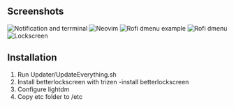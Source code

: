 ## Screenshots
![Notification and terrminal](https://i.imgur.com/Qg7ix36.png)
![Neovim](https://i.imgur.com/2fKHscI.png)
![Rofi dmenu example](https://i.imgur.com/bW47Cf5.png)
![Rofi dmenu](https://i.imgur.com/bW47Cf5.png)
![Lockscreen](https://i.imgur.com/IJvjlzs.png)
## Installation
1. Run Updater/UpdateEverything.sh
2. Install betterlockscreen with trizen -install betterlockscreen
3. Configure lightdm
4. Copy etc folder to /etc
